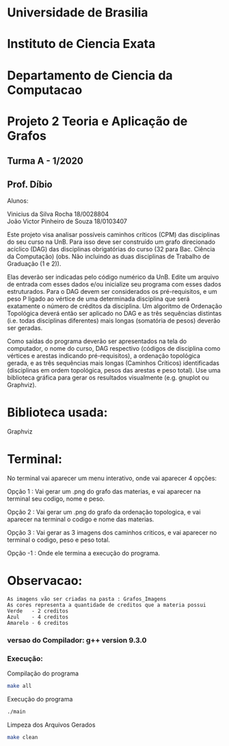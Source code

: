 # Universidade de Brasilia																		 
# Instituto de Ciencia Exata 																		 
# Departamento de Ciencia da Computacao

# Projeto 2 Teoria e Aplicação de Grafos

## Turma A - 1/2020
## Prof. Díbio

Alunos: 

Vinicius da Silva Rocha 18/0028804  
João Victor Pinheiro de Souza 18/0103407

Este projeto visa analisar possíveis caminhos críticos (CPM) das disciplinas do seu curso na UnB. Para
isso deve ser construído um grafo direcionado acíclico (DAG) das disciplinas obrigatórias do curso (32
para Bac. Ciência da Computação) (obs. Não incluindo as duas disciplinas de Trabalho de Graduação
(1 e 2)). 
    
Elas deverão ser indicadas pelo código numérico da UnB. Edite um arquivo de entrada com
esses dados e/ou inicialize seu programa com esses dados estruturados. Para o DAG devem ser
considerados os pré-requisitos, e um peso P ligado ao vértice de uma determinada disciplina que será
exatamente o número de créditos da disciplina. Um algoritmo de Ordenação Topológica deverá então
ser aplicado no DAG e as três sequências distintas (i.e. todas disciplinas diferentes) mais longas
(somatória de pesos) deverão ser geradas. 

Como saídas do programa deverão ser apresentados na tela
do computador, o nome do curso, DAG respectivo (códigos de disciplina como vértices e arestas
indicando pré-requisitos), a ordenação topológica gerada, e as três sequências mais longas (Caminhos
Críticos) identificadas (disciplinas em ordem topológica, pesos das arestas e peso total). Use uma
biblioteca gráfica para gerar os resultados visualmente (e.g. gnuplot ou Graphviz).

# Biblioteca usada:
Graphviz

# Terminal:

No terminal vai aparecer um menu interativo, onde vai aparecer 4 opções:

Opção 1 :
    Vai gerar um .png do grafo das materias, e vai aparecer na terminal seu codigo, nome e peso.

Opção 2 :
    Vai gerar um .png do grafo da ordenação topologica, e vai aparecer na terminal o codigo e nome das materias.

Opção 3 :
    Vai gerar as 3 imagens dos caminhos criticos, e vai aparecer no terminal o codigo, peso e peso total.

Opção -1 : Onde ele termina a execução do programa.

# Observacao:
    As imagens vão ser criadas na pasta : Grafos_Imagens
    As cores representa a quantidade de creditos que a materia possui
    Verde   - 2 creditos
    Azul    - 4 creditos
    Amarelo - 6 creditos 

### versao do Compilador: g++ version 9.3.0 
### Execução:

Compilação do programa

```bash
make all
```

Execução do programa

```bash
./main
```

Limpeza dos Arquivos Gerados

```bash
make clean
```
